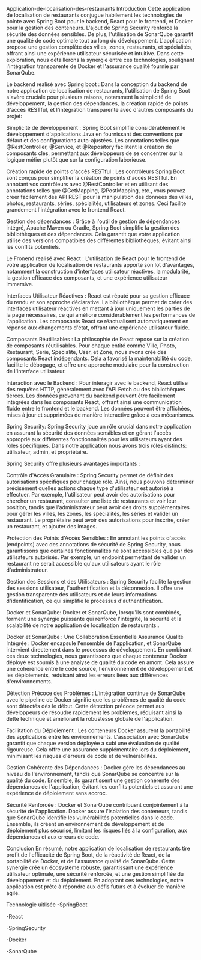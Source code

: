 Application-de-localisation-des-restaurants
Introduction
Cette application de localisation de restaurants conjugue habilement les technologies de pointe avec Spring Boot pour le backend, React pour le frontend, et Docker pour la gestion des conteneurs. L'ajout de Spring Security renforce la sécurité des données sensibles. De plus, l'utilisation de SonarQube garantit une qualité de code optimale tout au long du développement. L'application propose une gestion complète des villes, zones, restaurants, et spécialités, offrant ainsi une expérience utilisateur sécurisée et intuitive. Dans cette exploration, nous détaillerons la synergie entre ces technologies, soulignant l'intégration transparente de Docker et l'assurance qualité fournie par SonarQube.

Le backend realisé avec Spring boot :
Dans la conception du backend de notre application de localisation de restaurants, l'utilisation de Spring Boot s'avère cruciale pour plusieurs raisons, notamment la simplicité de développement, la gestion des dépendances, la création rapide de points d'accès RESTful, et l'intégration transparente avec d'autres composants du projet:

Simplicité de développement : Spring Boot simplifie considérablement le développement d'applications Java en fournissant des conventions par défaut et des configurations auto-ajustées. Les annotations telles que @RestController, @Service, et @Repository facilitent la création de composants clés, permettant aux développeurs de se concentrer sur la logique métier plutôt que sur la configuration laborieuse.

Création rapide de points d'accès RESTful : Les contrôleurs Spring Boot sont conçus pour simplifier la création de points d'accès RESTful. En annotant vos contrôleurs avec @RestController et en utilisant des annotations telles que @GetMapping, @PostMapping, etc., vous pouvez créer facilement des API REST pour la manipulation des données des villes, photos, restaurants, séries, spécialités, utilisateurs et zones. Ceci facilite grandement l'intégration avec le frontend React.

Gestion des dépendances : Grâce à l'outil de gestion de dépendances intégré, Apache Maven ou Gradle, Spring Boot simplifie la gestion des bibliothèques et des dépendances. Cela garantit que votre application utilise des versions compatibles des différentes bibliothèques, évitant ainsi les conflits potentiels.

Le Fronend realisé avec React :
L'utilisation de React pour le frontend de votre application de localisation de restaurants apporte son lot d'avantages, notamment la construction d'interfaces utilisateur réactives, la modularité, la gestion efficace des composants, et une expérience utilisateur immersive.

Interfaces Utilisateur Réactives : React est réputé pour sa gestion efficace du rendu et son approche déclarative. La bibliothèque permet de créer des interfaces utilisateur réactives en mettant à jour uniquement les parties de la page nécessaires, ce qui améliore considérablement les performances de l'application. Les composants React se réactualisent automatiquement en réponse aux changements d'état, offrant une expérience utilisateur fluide.

Composants Réutilisables : La philosophie de React repose sur la création de composants réutilisables. Pour chaque entité comme Ville, Photo, Restaurant, Serie, Specialite, User, et Zone, nous avons crée des composants React indépendants. Cela a favorisé la maintenabilité du code, facilite le débogage, et offre une approche modulaire pour la construction de l'interface utilisateur.

Interaction avec le Backend : Pour interagir avec le backend, React utilise des requêtes HTTP, généralement avec l'API Fetch ou des bibliothèques tierces. Les données provenant du backend peuvent être facilement intégrées dans les composants React, offrant ainsi une communication fluide entre le frontend et le backend. Les données peuvent être affichées, mises à jour et supprimées de manière interactive grâce à ces mécanismes.

Spring Security:
Spring Security joue un rôle crucial dans notre application en assurant la sécurité des données sensibles et en gérant l'accès approprié aux différentes fonctionnalités pour les utilisateurs ayant des rôles spécifiques. Dans notre application nous avons trois rôles distincts: utilisateur, admin, et propriétaire.

Spring Security offre plusieurs avantages importants :

Contrôle d'Accès Granulaire : Spring Security permet de définir des autorisations spécifiques pour chaque rôle. Ainsi, nous pouvons déterminer précisément quelles actions chaque type d'utilisateur est autorisé à effectuer. Par exemple, l'utilisateur peut avoir des autorisations pour chercher un restaurant, consulter une liste de restaurants et voir leur position, tandis que l'administrateur peut avoir des droits supplémentaires pour gérer les villes, les zones, les spécialités, les séries et valider un restaurant. Le propriétaire peut avoir des autorisations pour inscrire, créer un restaurant, et ajouter des images.

Protection des Points d'Accès Sensibles : En annotant les points d'accès (endpoints) avec des annotations de sécurité de Spring Security, nous garantissons que certaines fonctionnalités ne sont accessibles que par des utilisateurs autorisés. Par exemple, un endpoint permettant de valider un restaurant ne serait accessible qu'aux utilisateurs ayant le rôle d'administrateur.

Gestion des Sessions et des Utilisateurs : Spring Security facilite la gestion des sessions utilisateur, l'authentification et la déconnexion. Il offre une gestion transparente des utilisateurs et de leurs informations d'identification, ce qui simplifie le processus d'authentification.

Docker et SonarQube:
Docker et SonarQube, lorsqu'ils sont combinés, forment une synergie puissante qui renforce l'intégrité, la sécurité et la scalabilité de notre application de localisation de restaurants..

Docker et SonarQube : Une Collaboration Essentielle
Assurance Qualité Intégrée : Docker encapsule l'ensemble de l'application, et SonarQube intervient directement dans le processus de développement. En combinant ces deux technologies, nous garantissons que chaque conteneur Docker déployé est soumis à une analyse de qualité du code en amont. Cela assure une cohérence entre le code source, l'environnement de développement et les déploiements, réduisant ainsi les erreurs liées aux différences d'environnements.

Détection Précoce des Problèmes : L'intégration continue de SonarQube avec le pipeline de Docker signifie que les problèmes de qualité du code sont détectés dès le début. Cette détection précoce permet aux développeurs de résoudre rapidement les problèmes, réduisant ainsi la dette technique et améliorant la robustesse globale de l'application.

Facilitation du Déploiement : Les conteneurs Docker assurent la portabilité des applications entre les environnements. L'association avec SonarQube garantit que chaque version déployée a subi une évaluation de qualité rigoureuse. Cela offre une assurance supplémentaire lors du déploiement, minimisant les risques d'erreurs de code et de vulnérabilités.

Gestion Cohérente des Dépendances : Docker gère les dépendances au niveau de l'environnement, tandis que SonarQube se concentre sur la qualité du code. Ensemble, ils garantissent une gestion cohérente des dépendances de l'application, évitant les conflits potentiels et assurant une expérience de déploiement sans accroc.

Sécurité Renforcée : Docker et SonarQube contribuent conjointement à la sécurité de l'application. Docker assure l'isolation des conteneurs, tandis que SonarQube identifie les vulnérabilités potentielles dans le code. Ensemble, ils créent un environnement de développement et de déploiement plus sécurisé, limitant les risques liés à la configuration, aux dépendances et aux erreurs de code.

Conclusion
En résumé, notre application de localisation de restaurants tire profit de l'efficacité de Spring Boot, de la réactivité de React, de la portabilité de Docker, et de l'assurance qualité de SonarQube. Cette synergie crée un écosystème robuste, garantissant une expérience utilisateur optimale, une sécurité renforcée, et une gestion simplifiée du développement et du déploiement. En adoptant ces technologies, notre application est prête à répondre aux défis futurs et à évoluer de manière agile.

Technologie uitlisée
-SpringBoot

-React

-SpringSecurity

-Docker

-SonarQube
